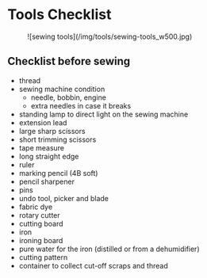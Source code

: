 # Tools Checklist

<figure>
![sewing tools](/img/tools/sewing-tools_w500.jpg)
</figure>

## Checklist before sewing

- thread
- sewing machine condition
  - needle, bobbin, engine
  - extra needles in case it breaks
- standing lamp to direct light on the sewing machine
- extension lead
- large sharp scissors
- short trimming scissors
- tape measure
- long straight edge
- ruler
- marking pencil (4B soft)
- pencil sharpener
- pins
- undo tool, picker and blade
- fabric dye
- rotary cutter
- cutting board
- iron
- ironing board
- pure water for the iron (distilled or from a dehumidifier)
- cutting pattern
- container to collect cut-off scraps and thread
